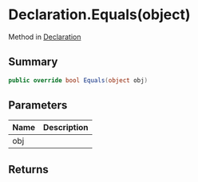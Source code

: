 # Declaration.Equals(object)

Method in [Declaration](/api/csharp/yarn.compiler.declaration.md)

## Summary



```csharp
public override bool Equals(object obj)
```

## Parameters

|Name|Description|
|:---|:---|
|obj||

## Returns



